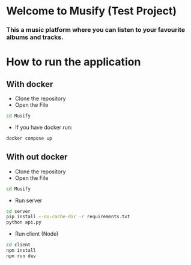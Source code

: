 # Welcome to Musify (Test Project)
### This a music platform where you can listen to your favourite albums and tracks.

# How to run the application
## With docker
* Clone the repository
* Open the File
```bat
cd Musify
```
* If you have docker run:
```bat
docker compose up
```


## With out docker
* Clone the repository
* Open the File
```bat
cd Musify
```
* Run server
```bat
cd server
pip install --no-cache-dir -r requirements.txt 
python api.py
```

* Run client (Node)
```bat
cd client
npm install 
npm run dev
```









